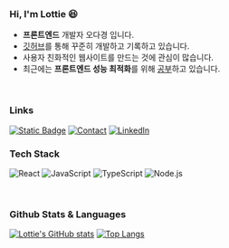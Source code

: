<br />

### Hi, I'm Lottie 😆

- <b>프론트엔드</b> 개발자 오다경 입니다.
- <a href="https://github.com/OhDaky">깃허브</a>를 통해 꾸준히 개발하고 기록하고 있습니다.
- 사용자 친화적인 웹사이트를 만드는 것에 관심이 많습니다.
- 최근에는 <b>프론트엔드 성능 최적화</b>를 위해 <a href="">공부</a>하고 있습니다.

<br />

### Links

[![Static Badge](https://img.shields.io/badge/Notion%20-9e9e9e?logo=Notion)](https://www.notion.so/ohlottie/Oh-Lottie-9121afc286cd4b2ea4c13d47a2d13dde?pvs=4)
[![Contact](https://img.shields.io/badge/Email-9e9e9e?logo=gmail&logoColor=white)](mailto:ttakko88@gmail.com)
[![LinkedIn](https://img.shields.io/badge/LinkedIn-9e9e9e?&logo=linkedin&logoColor=white)](https://www.linkedin.com/in/ohlottie/)

### Tech Stack

![React](https://img.shields.io/badge/-React-9e9e9e?style=flat&logo=react&logoColor=white&text=white) ![JavaScript](https://img.shields.io/badge/-JavaScript-9e9e9e?style=flat&logo=javascript&logoColor=white) ![TypeScript](https://img.shields.io/badge/-TypeScript-9e9e9e?style=flat&logo=typescript&logoColor=white) ![Node.js](https://img.shields.io/badge/-Node.js-9e9e9e?style=flat&logo=node.js&logoColor=white)

<br>

### Github Stats & Languages

[![Lottie's GitHub stats](https://github-readme-stats-five-beta-38.vercel.app/api?username=OhDaky&custom_title=Dakyeong's&nbsp;github&count_private=true&title_color=ffffff&text_color=ffffff&bg_color=90,a1c4fd,c2e9fb&show_icons=true&theme=discord_old_blurple)](https://github.com/anuraghazra/github-readme-stats)
[![Top Langs](https://github-readme-stats-five-beta-38.vercel.app/api/top-langs/?username=OhDaky&custom_title=Languages&layout=compact&title_color=ffffff&bg_color=90,a1c4fd,c2e9fb&text_color=ffffff)](https://github.com/yourusername/github-readme-stats)



